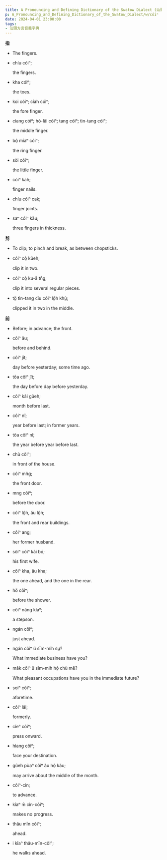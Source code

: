 ```yaml
---
title: A Pronouncing and Defining Dictionary of the Swatow Dialect (汕頭方言音義字典) / cóiⁿ
p: A_Pronouncing_and_Defining_Dictionary_of_the_Swatow_Dialect/w/cóiⁿ
date: 2024-04-01 23:00:00
tags: 
- 汕頭方言音義字典
---
```



**指**
- The fingers.

- chíu cóiⁿ;

  the fingers.

- kha cóiⁿ;

  the toes.

- koi cóiⁿ; cîah cóiⁿ;

  the fore finger.

- cìang cóiⁿ; hô-lâi cóiⁿ; tang cóiⁿ; tìn-tang cóiⁿ;

  the middle finger.

- bô̤ mîaⁿ cóiⁿ;

  the ring finger.

- sòi cóiⁿ;

  the little finger.

- cóiⁿ kah;

  finger nails.

- chíu cóiⁿ cak;

  finger joints.

- saⁿ cóiⁿ kău;

  three fingers in thickness.

**剪**
- To clip; to pinch and break, as between chopsticks.

- cóiⁿ cò̤ kûeh;

  clip it in two.

- cóiⁿ cò̤ ku-ā tn̄g;

  clip it into several regular pieces.

- tŏ̤ tìn-tang cĭu cóiⁿ lô̤h khṳ̀;

  clipped it in two in the middle.

**前**
- Before; in advance; the front.

- côiⁿ ău;

  before and behind.

- côiⁿ jît;

  day before yesterday; some time ago.

- tōa côiⁿ jît;

  the day before day before yesterday.

- côiⁿ kâi gûeh;

  month before last.

- côiⁿ nî;

  year before last; in former years.

- tōa côiⁿ nî;

  the year before year before last.

- chù côiⁿ;

  in front of the house.

- côiⁿ mn̂g;

  the front door.

- mng côiⁿ;

  before the door.

- côiⁿ lô̤h, ău lô̤h;

  the front and rear buildings.

- côiⁿ ang;

  her former husband.

- sôiⁿ côiⁿ kâi bó;

  his first wife.

- côiⁿ kha, ău kha;

  the one ahead, and the one in the rear.

- hŏ côiⁿ;

  before the shower.

- côiⁿ nâng kíaⁿ;

  a stepson.

- ngán côiⁿ;

  just ahead.

- ngán côiⁿ ŭ sĭm-mih sṳ?

  What immediate business have you?

- mâk côiⁿ ŭ sĭm-mih hó̤ chù mē?

  What pleasant occupations have you in the immediate future?

- soiⁿ côiⁿ;

  aforetime.

- côiⁿ lâi;

  formerly.

- cĭeⁿ côiⁿ;

  press onward.

- hìang côiⁿ;

  face your destination.

- gûeh pùaⁿ côiⁿ ău hó̤ kàu;

  may arrive about the middle of the month.

- côiⁿ-cìn;

  to advance.

- kîaⁿ m̄ cìn-côiⁿ;

  makes no progress.

- thâu mīn côiⁿ;

  ahead.

- i kîaⁿ thâu-mīn-côiⁿ;

  he walks ahead.